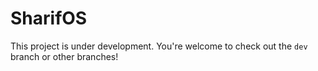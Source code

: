 # SharifOS

This project is under development. You're welcome to check out the `dev` branch or other branches!
